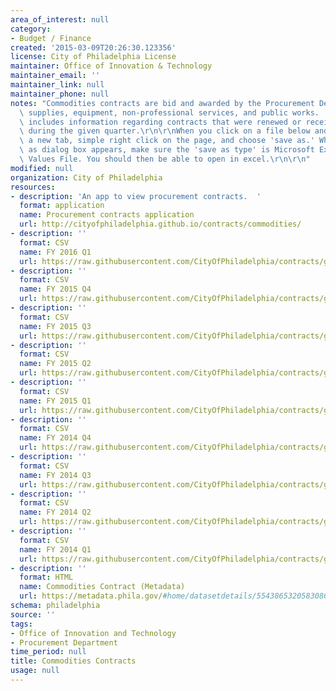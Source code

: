 ```yaml
---
area_of_interest: null
category:
- Budget / Finance
created: '2015-03-09T20:26:30.123356'
license: City of Philadelphia License
maintainer: Office of Innovation & Technology
maintainer_email: ''
maintainer_link: null
maintainer_phone: null
notes: "Commodities contracts are bid and awarded by the Procurement Department, for\
  \ supplies, equipment, non-professional services, and public works.  Each data set\
  \ includes information regarding contracts that were renewed or received payment\
  \ during the given quarter.\r\n\r\nWhen you click on a file below and it opens in\
  \ a new tab, simple right click on the page, and choose 'save as.' When the save\
  \ as dialog box appears, make sure the 'save as type' is Microsoft Excel Comma Separated\
  \ Values File. You should then be able to open in excel.\r\n\r\n"
modified: null
organization: City of Philadelphia
resources:
- description: 'An app to view procurement contracts.  '
  format: application
  name: Procurement contracts application
  url: http://cityofphiladelphia.github.io/contracts/commodities/
- description: ''
  format: CSV
  name: FY 2016 Q1
  url: https://raw.githubusercontent.com/CityOfPhiladelphia/contracts/gh-pages/commodities/data/FY2016Q1.csv
- description: ''
  format: CSV
  name: FY 2015 Q4
  url: https://raw.githubusercontent.com/CityOfPhiladelphia/contracts/gh-pages/commodities/data/FY2015Q4.csv
- description: ''
  format: CSV
  name: FY 2015 Q3
  url: https://raw.githubusercontent.com/CityOfPhiladelphia/contracts/gh-pages/commodities/data/FY2015Q3.csv
- description: ''
  format: CSV
  name: FY 2015 Q2
  url: https://raw.githubusercontent.com/CityOfPhiladelphia/contracts/gh-pages/commodities/data/FY2015Q2.csv
- description: ''
  format: CSV
  name: FY 2015 Q1
  url: https://raw.githubusercontent.com/CityOfPhiladelphia/contracts/gh-pages/commodities/data/FY2015Q1.csv
- description: ''
  format: CSV
  name: FY 2014 Q4
  url: https://raw.githubusercontent.com/CityOfPhiladelphia/contracts/gh-pages/commodities/data/FY2014Q4.csv
- description: ''
  format: CSV
  name: FY 2014 Q3
  url: https://raw.githubusercontent.com/CityOfPhiladelphia/contracts/gh-pages/commodities/data/FY2014Q3.csv
- description: ''
  format: CSV
  name: FY 2014 Q2
  url: https://raw.githubusercontent.com/CityOfPhiladelphia/contracts/gh-pages/commodities/data/FY2014Q2.csv
- description: ''
  format: CSV
  name: FY 2014 Q1
  url: https://raw.githubusercontent.com/CityOfPhiladelphia/contracts/gh-pages/commodities/data/FY2014Q1.csv
- description: ''
  format: HTML
  name: Commodities Contract (Metadata)
  url: https://metadata.phila.gov/#home/datasetdetails/5543865320583086178c4eb5/
schema: philadelphia
source: ''
tags:
- Office of Innovation and Technology
- Procurement Department
time_period: null
title: Commodities Contracts
usage: null
---
```

